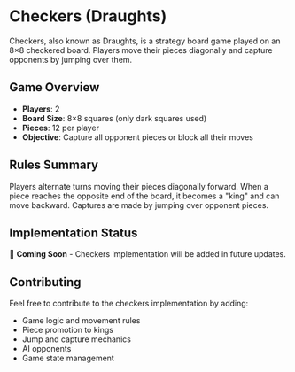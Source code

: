 # Checkers (Draughts)

Checkers, also known as Draughts, is a strategy board game played on an 8×8 checkered board. Players move their pieces diagonally and capture opponents by jumping over them.

## Game Overview

- **Players**: 2
- **Board Size**: 8×8 squares (only dark squares used)
- **Pieces**: 12 per player
- **Objective**: Capture all opponent pieces or block all their moves

## Rules Summary

Players alternate turns moving their pieces diagonally forward. When a piece reaches the opposite end of the board, it becomes a "king" and can move backward. Captures are made by jumping over opponent pieces.

## Implementation Status

🚧 **Coming Soon** - Checkers implementation will be added in future updates.

## Contributing

Feel free to contribute to the checkers implementation by adding:
- Game logic and movement rules
- Piece promotion to kings
- Jump and capture mechanics
- AI opponents
- Game state management